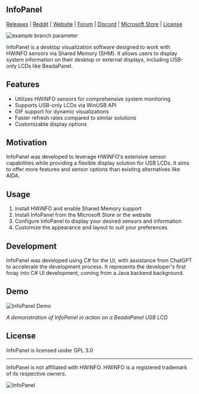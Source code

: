## InfoPanel

[Releases][release]&nbsp;|&nbsp;[Reddit][reddit]&nbsp;|&nbsp;[Website][website]&nbsp;|&nbsp;[Forum][forum]&nbsp;|&nbsp;[Discord][discord]&nbsp;|&nbsp;[Microsoft Store][msstore]&nbsp;|&nbsp;[License][license]

![example branch parameter](https://github.com/habibrehmansg/infopanel/actions/workflows/dotnet-desktop.yml/badge.svg?branch=main) 

InfoPanel is a desktop visualization software designed to work with HWiNFO sensors via Shared Memory (SHM). It allows users to display system information on their desktop or external displays, including USB-only LCDs like BeadaPanel.

## Features

- Utilizes HWiNFO sensors for comprehensive system monitoring
- Supports USB-only LCDs via WinUSB API
- GIF support for dynamic visualizations
- Faster refresh rates compared to similar solutions
- Customizable display options

## Motivation

InfoPanel was developed to leverage HWiNFO's extensive sensor capabilities while providing a flexible display solution for USB LCDs. It aims to offer more features and sensor options than existing alternatives like AIDA.

## Usage

1. Install HWiNFO and enable Shared Memory support
2. Install InfoPanel from the Microsoft Store or the website
3. Configure InfoPanel to display your desired sensors and information
4. Customize the appearance and layout to suit your preferences

## Development

InfoPanel was developed using C# for the UI, with assistance from ChatGPT to accelerate the development process. It represents the developer's first foray into C# UI development, coming from a Java backend background.

## Demo
![InfoPanel Demo](https://imgur.com/a/custom-hwinfo-sensorpanel-on-beadapanel-via-usb-with-high-fps-refresh-rate-gif-support-0kDjbfT#KbPgz5E)

*A demonstration of InfoPanel in action on a BeadaPanel USB LCD*

## License

InfoPanel is licensed under GPL 3.0

---

InfoPanel is not affiliated with HWiNFO. HWiNFO is a registered trademark of its respective owners.

![InfoPanel](https://images-eds-ssl.xboxlive.com/image?url=4rt9.lXDC4H_93laV1_eHM0OYfiFeMI2p9MWie0CvL99U4GA1gf6_kayTt_kBblFwHwo8BW8JXlqfnYxKPmmBfi569Wnp8TEITjNxN843cbSYSiHkAaYYuOxjrAXsLUjKUZ4nxXfJmTW9jKbW6F0uycsBYU0tD3WyFl2.JfBRRY-&format=source)













<!--
References
-->

[gears]: https://abhitronix.github.io/vidgear/latest/gears
[reddit]: https://www.reddit.com/r/InfoPanel/
[website]: https://www.reddit.com/r/InfoPanel/
[forum]: https://www.hwinfo.com/forum/threads/infopanel-desktop-visualisation-software.8673/
[discord]: https://discord.gg/cQnjdMC7Qc
[msstore]: https://apps.microsoft.com/store/detail/XPFP7C8H5446ZD
[release]: https://github.com/habibrehmansg/infopanel/releases
[license]: https://github.com/habibrehmansg/infopanel/blob/main/LICENSE
